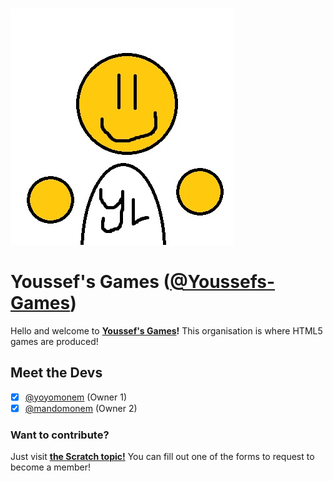 [Youssef]: https://raw.githubusercontent.com/Youssefs-Games/.github/main/Youssef.jpg
[@Youssefs-Games]: https://github.com/Youssefs-Games "@Youssefs-Games"
[@yoyomonem]: https://github.com/yoyomonem "@yoyomonem"
[@mandomonem]: https://github.com/mandomonem "@mandomonem"
[the Scratch topic]: https://scratch.mit.edu/discuss/topic/710055/?page=1
&nbsp;&nbsp;&nbsp;&nbsp;&nbsp;&nbsp;&nbsp;&nbsp;&nbsp;&nbsp;&nbsp;&nbsp;&nbsp;&nbsp;&nbsp;&nbsp;&nbsp;&nbsp;&nbsp;&nbsp;&nbsp;&nbsp;&nbsp;&nbsp;&nbsp;&nbsp;&nbsp;&nbsp;&nbsp;&nbsp;&nbsp;&nbsp;&nbsp;&nbsp;&nbsp;&nbsp;&nbsp;&nbsp;&nbsp;&nbsp;&nbsp;&nbsp;&nbsp;&nbsp;&nbsp;&nbsp;&nbsp;&nbsp;&nbsp;&nbsp;&nbsp;&nbsp;&nbsp;&nbsp;&nbsp;&nbsp;&nbsp;&nbsp;&nbsp;&nbsp;&nbsp;&nbsp;&nbsp;&nbsp;&nbsp;&nbsp;[![Youssef]][@Youssefs-Games]

# Youssef's Games ([@Youssefs-Games])
Hello and welcome to __[Youssef's Games][@Youssefs-Games]!__ This organisation is where HTML5 games are produced!
## Meet the Devs
- [x] [@yoyomonem] (Owner 1)
- [x] [@mandomonem] (Owner 2)
### Want to contribute?
Just visit __[the Scratch topic!][the Scratch topic]__ You can fill out one of the forms to request to become a member!
